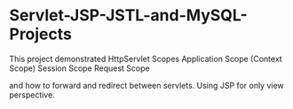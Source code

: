 # Servlet-JSP-JSTL-and-MySQL-Projects

This project demonstrated HttpServlet Scopes
    Application Scope (Context Scope)
    Session Scope
    Request Scope
    
and how to forward and redirect between servlets. Using JSP for only view perspective.
